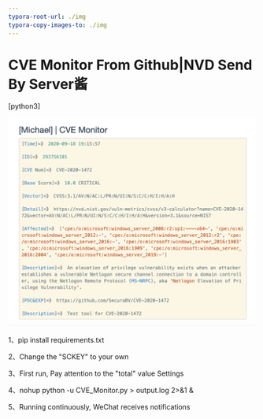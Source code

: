 ```yaml
---
typora-root-url: ./img
typora-copy-images-to: ./img
---
```


# CVE Monitor From Github|NVD Send By Server酱

[python3]

![example](./img/example.png)

1、pip install requirements.txt



2、Change the "SCKEY" to your own



3、First run, Pay attention to the "total" value Settings



4、nohup python -u CVE_Monitor.py > output.log 2>&1 &



5、Running continuously, WeChat receives notifications

